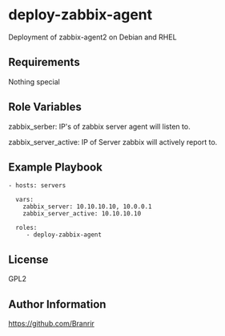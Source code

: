 deploy-zabbix-agent
=========

Deployment of zabbix-agent2 on Debian and RHEL

Requirements
------------

Nothing special

Role Variables
--------------

zabbix_serber: IP's of zabbix server agent will listen to.

zabbix_server_active: IP of Server zabbix will actively report to.


Example Playbook
----------------
    - hosts: servers
      
      vars:
        zabbix_server: 10.10.10.10, 10.0.0.1
        zabbix_server_active: 10.10.10.10

      roles:
         - deploy-zabbix-agent

License
-------

GPL2

Author Information
------------------

https://github.com/Branrir